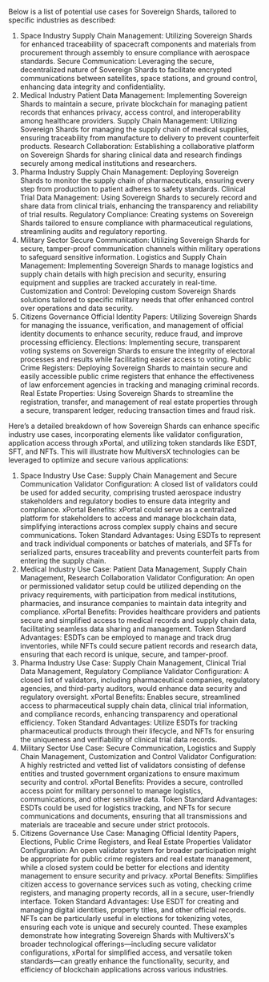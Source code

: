 
Below is a list of potential use cases for Sovereign Shards, tailored to specific industries as described:

1. Space Industry
Supply Chain Management: Utilizing Sovereign Shards for enhanced traceability of spacecraft components and materials from procurement through assembly to ensure compliance with aerospace standards.
Secure Communication: Leveraging the secure, decentralized nature of Sovereign Shards to facilitate encrypted communications between satellites, space stations, and ground control, enhancing data integrity and confidentiality.
2. Medical Industry
Patient Data Management: Implementing Sovereign Shards to maintain a secure, private blockchain for managing patient records that enhances privacy, access control, and interoperability among healthcare providers.
Supply Chain Management: Utilizing Sovereign Shards for managing the supply chain of medical supplies, ensuring traceability from manufacture to delivery to prevent counterfeit products.
Research Collaboration: Establishing a collaborative platform on Sovereign Shards for sharing clinical data and research findings securely among medical institutions and researchers.
3. Pharma Industry
Supply Chain Management: Deploying Sovereign Shards to monitor the supply chain of pharmaceuticals, ensuring every step from production to patient adheres to safety standards.
Clinical Trial Data Management: Using Sovereign Shards to securely record and share data from clinical trials, enhancing the transparency and reliability of trial results.
Regulatory Compliance: Creating systems on Sovereign Shards tailored to ensure compliance with pharmaceutical regulations, streamlining audits and regulatory reporting.
4. Military Sector
Secure Communication: Utilizing Sovereign Shards for secure, tamper-proof communication channels within military operations to safeguard sensitive information.
Logistics and Supply Chain Management: Implementing Sovereign Shards to manage logistics and supply chain details with high precision and security, ensuring equipment and supplies are tracked accurately in real-time.
Customization and Control: Developing custom Sovereign Shards solutions tailored to specific military needs that offer enhanced control over operations and data security.
5. Citizens Governance
Official Identity Papers: Utilizing Sovereign Shards for managing the issuance, verification, and management of official identity documents to enhance security, reduce fraud, and improve processing efficiency.
Elections: Implementing secure, transparent voting systems on Sovereign Shards to ensure the integrity of electoral processes and results while facilitating easier access to voting.
Public Crime Registers: Deploying Sovereign Shards to maintain secure and easily accessible public crime registers that enhance the effectiveness of law enforcement agencies in tracking and managing criminal records.
Real Estate Properties: Using Sovereign Shards to streamline the registration, transfer, and management of real estate properties through a secure, transparent ledger, reducing transaction times and fraud risk.


Here’s a detailed breakdown of how Sovereign Shards can enhance specific industry use cases, incorporating elements like validator configuration, application access through xPortal, and utilizing token standards like ESDT, SFT, and NFTs. This will illustrate how MultiversX technologies can be leveraged to optimize and secure various applications:

1. Space Industry
Use Case: Supply Chain Management and Secure Communication
Validator Configuration: A closed list of validators could be used for added security, comprising trusted aerospace industry stakeholders and regulatory bodies to ensure data integrity and compliance.
xPortal Benefits: xPortal could serve as a centralized platform for stakeholders to access and manage blockchain data, simplifying interactions across complex supply chains and secure communications.
Token Standard Advantages: Using ESDTs to represent and track individual components or batches of materials, and SFTs for serialized parts, ensures traceability and prevents counterfeit parts from entering the supply chain.
2. Medical Industry
Use Case: Patient Data Management, Supply Chain Management, Research Collaboration
Validator Configuration: An open or permissioned validator setup could be utilized depending on the privacy requirements, with participation from medical institutions, pharmacies, and insurance companies to maintain data integrity and compliance.
xPortal Benefits: Provides healthcare providers and patients secure and simplified access to medical records and supply chain data, facilitating seamless data sharing and management.
Token Standard Advantages: ESDTs can be employed to manage and track drug inventories, while NFTs could secure patient records and research data, ensuring that each record is unique, secure, and tamper-proof.
3. Pharma Industry
Use Case: Supply Chain Management, Clinical Trial Data Management, Regulatory Compliance
Validator Configuration: A closed list of validators, including pharmaceutical companies, regulatory agencies, and third-party auditors, would enhance data security and regulatory oversight.
xPortal Benefits: Enables secure, streamlined access to pharmaceutical supply chain data, clinical trial information, and compliance records, enhancing transparency and operational efficiency.
Token Standard Advantages: Utilize ESDTs for tracking pharmaceutical products through their lifecycle, and NFTs for ensuring the uniqueness and verifiability of clinical trial data records.
4. Military Sector
Use Case: Secure Communication, Logistics and Supply Chain Management, Customization and Control
Validator Configuration: A highly restricted and vetted list of validators consisting of defense entities and trusted government organizations to ensure maximum security and control.
xPortal Benefits: Provides a secure, controlled access point for military personnel to manage logistics, communications, and other sensitive data.
Token Standard Advantages: ESDTs could be used for logistics tracking, and NFTs for secure communications and documents, ensuring that all transmissions and materials are traceable and secure under strict protocols.
5. Citizens Governance
Use Case: Managing Official Identity Papers, Elections, Public Crime Registers, and Real Estate Properties
Validator Configuration: An open validator system for broader participation might be appropriate for public crime registers and real estate management, while a closed system could be better for elections and identity management to ensure security and privacy.
xPortal Benefits: Simplifies citizen access to governance services such as voting, checking crime registers, and managing property records, all in a secure, user-friendly interface.
Token Standard Advantages: Use ESDT for creating and managing digital identities, property titles, and other official records. NFTs can be particularly useful in elections for tokenizing votes, ensuring each vote is unique and securely counted.
These examples demonstrate how integrating Sovereign Shards with MultiversX's broader technological offerings—including secure validator configurations, xPortal for simplified access, and versatile token standards—can greatly enhance the functionality, security, and efficiency of blockchain applications across various industries.